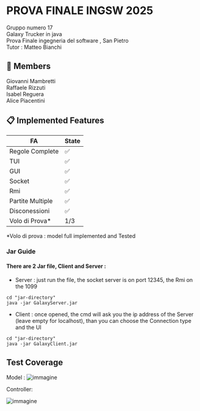 # PROVA FINALE INGSW 2025
Gruppo numero 17<br>
Galaxy Trucker in java<br>
Prova Finale ingegneria del software , San Pietro<br>
Tutor : Matteo Bianchi
## 👥 Members

Giovanni Mambretti<br>
Raffaele Rizzuti <br>
Isabel Reguera <br>
Alice Piacentini 

## 📋 Implemented Features
| FA            | State |
| ------------- | ------------- |
| Regole Complete  | ✅  |
| TUI  | ✅  |
| GUI  | ✅  |
| Socket  | ✅  |
| Rmi  | ✅  |
|Partite Multiple | ✅  |
|Disconessioni | ✅  |
|Volo di Prova* | 1/3   |

*Volo di prova : model full implemented and Tested  

### Jar Guide
#### There are 2 Jar file, Client and Server :

* Server : just run the file, the socket server is on port 12345, the Rmi on the 1099

```
cd "jar-directory"
java -jar GalaxyServer.jar
```
* Client : once opened, the cmd will ask you the ip address of the Server (leave empty for localhost), than you can choose the Connection type and the UI

```
cd "jar-directory"
java -jar GalaxyClient.jar
```


## Test Coverage 
Model : 
![immagine](https://github.com/user-attachments/assets/f539d773-b9d9-43f9-975b-7d7b1d337b4b)

Controller:

![immagine](https://github.com/user-attachments/assets/31012900-a424-41fd-90c9-5e4d725d7063)

